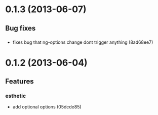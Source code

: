 # 0.1.3 (2013-06-07)



## Bug fixes
###

* fixes bug that ng-options change dont trigger anything (8ad68ee7)




# 0.1.2 (2013-06-04)

## Features
### esthetic

* add optional options (05dcde85)






